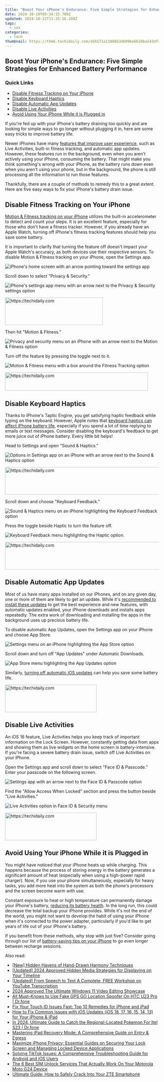 ```yaml
---
title: "Boost Your iPhone's Endurance: Five Simple Strategies for Enhanced Battery Performance"
date: 2024-10-10T09:34:15.700Z
updated: 2024-10-12T11:25:16.280Z
tags:
  - ios
categories:
  - tech
thumbnail: https://thmb.techidaily.com/ebb571a11006b3db096e6619ba143df435922f1ac511baa83e275b6c8c17d904.jpg
---
```


## Boost Your iPhone's Endurance: Five Simple Strategies for Enhanced Battery Performance

### Quick Links

* [Disable Fitness Tracking on Your iPhone](https://article-posts.techidaily.com/acid-pro-replacements-a-deep-dive-into-graphics-softwares-for-2024/)
* [Disable Keyboard Haptics](https://fox-info.techidaily.com/2024-approved-the-apex-of-high-res-viewing-best-4k-screens-on-macs/)
* [Disable Automatic App Updates](https://win-able.techidaily.com/football-manager-2021-pc-stability-issues-resolved-permanent-fix-guides/)
* [Disable Live Activities](https://android-location.techidaily.com/in-2024-10-fake-gps-location-apps-on-android-of-your-xiaomi-redmi-note-13-5g-drfone-by-drfone-virtual/)
* [Avoid Using Your iPhone While it is Plugged in](https://extra-support.techidaily.com/2024-approved-selecting-high-quality-cameradrones/)

 If you're fed up with your iPhone's battery draining too quickly and are looking for simple ways to go longer without plugging it in, here are some easy tricks to improve battery life.

 Newer iPhones have many [features that improve user experience](https://facebook-video-footage.techidaily.com/2024-approved-youtubes-top-12-choices-in-gamers-introductory-videos-freepaid/), such as Live Activities, built-in fitness tracking, and automatic app updates. However, these features run in the background, even when you aren't actively using your iPhone, consuming the battery. That might make you think something's wrong with your iPhone, as the battery runs down even when you aren't using your phone, but in the background, the phone is still processing all the information to run those features.

 Thankfully, there are a couple of methods to remedy this to a great extent. Here are five easy ways to fix your iPhone's battery drain issue.

##  Disable Fitness Tracking on Your iPhone

[Motion & Fitness tracking on your iPhone](https://unlock-android.techidaily.com/how-to-remove-or-bypass-knox-enrollment-service-on-honor-magic-v2-by-drfone-android/) utilizes the built-in accelerometer to detect and count your steps. It is an excellent feature, especially for those who don't have a fitness tracker. However, if you already have an Apple Watch, turning off iPhone's fitness tracking features should help you save some battery.

 It is important to clarify that turning the feature off doesn't impact your Apple Watch's accuracy, as both devices use their respective sensors. To disable Motion & Fitness tracking on your iPhone, open the Settings app.

![iPhone's home screen with an arrow pointing toward the settings app](https://static1.howtogeekimages.com/wordpress/wp-content/uploads/2023/08/1-6.png) 

 Scroll down to select "Privacy & Security."

![iPhone's settings app menu with an arrow next to the Privacy & Security settings option](https://static1.howtogeekimages.com/wordpress/wp-content/uploads/2023/08/2-6.png) 

<!-- affiliate ads begin -->
<a href="https://aligracehair.sjv.io/c/5597632/2135415/19272" target="_top" id="2135415">
  <img src="//a.impactradius-go.com/display-ad/19272-2135415" border="0" alt="https://techidaily.com" width="320" height="90"/>
</a>
<img height="0" width="0" src="https://aligracehair.sjv.io/i/5597632/2135415/19272" style="position:absolute;visibility:hidden;" border="0" />
<!-- affiliate ads end -->

 Then hit "Motion & Fitness."

![Privacy and security menu on an iPhone with an arrow next to the Motion & Fitness option](https://static1.howtogeekimages.com/wordpress/wp-content/uploads/2023/08/3-5.png) 

 Turn off the feature by pressing the toggle next to it.

![Motion & Fitness menu with a box around the Fitness Tracking option](https://static1.howtogeekimages.com/wordpress/wp-content/uploads/2023/08/4-3.png) 

<!-- affiliate ads begin -->
<a href="https://bluettius.sjv.io/c/5597632/2139122/17108" target="_top" id="2139122">
  <img src="//a.impactradius-go.com/display-ad/17108-2139122" border="0" alt="https://techidaily.com" width="468" height="60"/>
</a>
<img height="0" width="0" src="https://bluettius.sjv.io/i/5597632/2139122/17108" style="position:absolute;visibility:hidden;" border="0" />
<!-- affiliate ads end -->

##  Disable Keyboard Haptics

 Thanks to iPhone's Taptic Engine, you get satisfying haptic feedback while typing on the keyboard. However, Apple notes that [keyboard haptics can affect iPhone battery life](https://support.apple.com/en-us/HT213404), especially if you spend a lot of time replying to emails or text messages. Consider disabling the keyboard's feedback to get more juice out of iPhone battery. Every little bit helps!

 Head to Settings and open "Sound & Haptics."

![Options in Settings app on an iPhone with an arrow next to the Sound & Haptics option](https://static1.howtogeekimages.com/wordpress/wp-content/uploads/2023/08/1-7.png) 

<!-- affiliate ads begin -->
<a href="https://ephamedtechinc.pxf.io/c/5597632/2137219/26400" target="_top" id="2137219">
  <img src="//a.impactradius-go.com/display-ad/26400-2137219" border="0" alt="https://techidaily.com" width="728" height="90"/>
</a>
<img height="0" width="0" src="https://ephamedtechinc.pxf.io/i/5597632/2137219/26400" style="position:absolute;visibility:hidden;" border="0" />
<!-- affiliate ads end -->

 Scroll down and choose "Keyboard Feedback."

![Sound & Haptics menu on an iPhone highlighting the Keyboard Feedback option](https://static1.howtogeekimages.com/wordpress/wp-content/uploads/2023/08/2-1-1.png) 

 Press the toggle beside Haptic to turn the feature off.

![Keyboard Feedback menu highlighting the Haptic option.](https://static1.howtogeekimages.com/wordpress/wp-content/uploads/2023/08/3-6.png) 

<!-- affiliate ads begin -->
<a href="https://appsumo.8odi.net/c/5597632/2002019/7443" target="_top" id="2002019">
  <img src="//a.impactradius-go.com/display-ad/7443-2002019" border="0" alt="https://techidaily.com" width="728" height="90"/>
</a>
<img height="0" width="0" src="https://appsumo.8odi.net/i/5597632/2002019/7443" style="position:absolute;visibility:hidden;" border="0" />
<!-- affiliate ads end -->

##  Disable Automatic App Updates

 Most of us have many apps installed on our iPhones, and on any given day, one or more of them are likely to get an update. While it's [recommended to install these updates](https://sim-unlock.techidaily.com/in-2024-how-to-unlock-sim-cards-of-xiaomi-redmi-note-13-pro-5g-without-puk-codes-by-drfone-android/) to get the best experience and new features, with automatic updates enabled, your iPhone downloads and installs apps repeatedly. The extra work of downloading and installing the apps in the background uses up precious battery life.

 To disable automatic App Updates, open the Settings app on your iPhone and choose App Store.

![Settings menu on an iPhone highlighting the App Store option](https://static1.howtogeekimages.com/wordpress/wp-content/uploads/2023/08/1-8.png) 

 Scroll down and turn off "App Updates" under Automatic Downloads.

![App Store menu highlighting the App Updates option](https://static1.howtogeekimages.com/wordpress/wp-content/uploads/2023/08/2-8.png) 

 Similarly, [turning off automatic iOS updates](https://ai-video-apps.techidaily.com/new-no-cost-split-screen-video-creators-web-based-and-downloadable-options/) can help you save some battery life.

<!-- affiliate ads begin -->
<a href="https://25home.pxf.io/c/5597632/2148644/16836" target="_top" id="2148644">
  <img src="//a.impactradius-go.com/display-ad/16836-2148644" border="0" alt="https://techidaily.com" width="300" height="90"/>
</a>
<img height="0" width="0" src="https://25home.pxf.io/i/5597632/2148644/16836" style="position:absolute;visibility:hidden;" border="0" />
<!-- affiliate ads end -->

##  Disable Live Activities

 An iOS 16 feature, Live Activities helps you keep track of important information on the Lock Screen. However, constantly getting data from apps and showing them as live widgets on the home screen is battery-intensive. If you're facing a severe battery drain issue, switch off Live Activities on your iPhone.

 Open the Settings app and scroll down to select "Face ID & Passcode." Enter your passcode on the following screen.

![Settings app with an arrow next to the Face ID & Passcode option](https://static1.howtogeekimages.com/wordpress/wp-content/uploads/2023/08/1-10.png) 

 Find the "Allow Access When Locked" section and press the button beside "Live Activities."

![Live Activities option in Face ID & Security menu](https://static1.howtogeekimages.com/wordpress/wp-content/uploads/2023/08/2-9.png) 

<!-- affiliate ads begin -->
<a href="https://aligracehair.sjv.io/c/5597632/1884017/19272" target="_top" id="1884017">
  <img src="//a.impactradius-go.com/display-ad/19272-1884017" border="0" alt="https://techidaily.com" width="300" height="90"/>
</a>
<img height="0" width="0" src="https://aligracehair.sjv.io/i/5597632/1884017/19272" style="position:absolute;visibility:hidden;" border="0" />
<!-- affiliate ads end -->

##  Avoid Using Your iPhone While it is Plugged in

 You might have noticed that your iPhone heats up while charging. This happens because the process of storing energy in the battery generates a significant amount of heat (especially when using a high-power rapid charger). Now, if you use your phone simultaneously, especially for heavy tasks, you add more heat into the system as both the phone's processors and the screen become warm with use.

 Constant exposure to heat or high temperature can permanently damage your iPhone's battery, [reducing its battery health](https://some-approaches.techidaily.com/the-verdict-on-vllo-performance-for-2024/). In the long run, this could decrease the total backup your iPhone provides. While it's not the end of the world, you might not want to develop the habit of using your iPhone when it's connected to the power adapter, particularly if you'd like to get years of life out of your iPhone's battery.

 If you benefit from these methods, why stop with just five? Consider going through our list of [battery-saving tips on your iPhone](https://app-tips.techidaily.com/revive-your-ipad-top-3-strategies-to-restore-connectivity-with-itunes/) to go even longer between recharge sessions.

<ins class="adsbygoogle"
     style="display:block"
     data-ad-format="autorelaxed"
     data-ad-client="ca-pub-7571918770474297"
     data-ad-slot="1223367746"></ins>

<ins class="adsbygoogle"
     style="display:block"
     data-ad-client="ca-pub-7571918770474297"
     data-ad-slot="8358498916"
     data-ad-format="auto"
     data-full-width-responsive="true"></ins>

<span class="atpl-alsoreadstyle">Also read:</span>
<div><ul>
<li><a href="https://some-techniques.techidaily.com/new-hidden-havens-of-hand-drawn-harmony-techniques/"><u>[New] Hidden Havens of Hand-Drawn Harmony Techniques</u></a></li>
<li><a href="https://facebook-video-files.techidaily.com/updated-2024-approved-hidden-media-strategies-for-displaying-on-your-timeline/"><u>[Updated] 2024 Approved Hidden Media Strategies for Displaying on Your Timeline</u></a></li>
<li><a href="https://facebook-video-share.techidaily.com/updated-from-speech-to-text-a-complete-free-workshop-on-youtube-transcription/"><u>[Updated] From Speech to Text A Complete, FREE Workshop on YouTube Transcription</u></a></li>
<li><a href="https://article-helps.techidaily.com/2024-approved-the-ultimate-windows-11-video-editing-showcase/"><u>2024 Approved The Ultimate Windows 11 Video Editing Showcase</u></a></li>
<li><a href="https://fake-location.techidaily.com/all-must-knows-to-use-fake-gps-go-location-spoofer-on-htc-u23-pro-drfone-by-drfone-virtual-android/"><u>All Must-Knows to Use Fake GPS GO Location Spoofer On HTC U23 Pro | Dr.fone</u></a></li>
<li><a href="https://os-tips.techidaily.com/fix-your-touch-id-issues-fast-top-10-remedies-for-iphone-and-ipad/"><u>Fix Your Touch ID Issues Fast: Top 10 Remedies for iPhone and iPad</u></a></li>
<li><a href="https://os-tips.techidaily.com/how-to-fix-common-issues-with-ios-updates-ios-18-17-16-15-14-13-for-your-iphone-and-ipad/"><u>How to Fix Common Issues with iOS Updates (iOS 18, 17, 16, 15, 14, 13) for Your iPhone & iPad</u></a></li>
<li><a href="https://android-pokemon-go.techidaily.com/in-2024-ultimate-guide-to-catch-the-regional-located-pokemon-for-itel-s23-drfone-by-drfone-virtual-android/"><u>In 2024, Ultimate Guide to Catch the Regional-Located Pokemon For Itel S23 | Dr.fone</u></a></li>
<li><a href="https://os-tips.techidaily.com/mastering-ipad-recovery-mode-a-comprehensive-guide-on-entry-and-egress/"><u>Mastering iPad Recovery Mode: A Comprehensive Guide on Entry & Egress</u></a></li>
<li><a href="https://os-tips.techidaily.com/maximize-iphone-privacy-essential-guides-on-securing-your-lock-screen-and-managing-locked-device-applications/"><u>Maximize iPhone Privacy: Essential Guides on Securing Your Lock Screen and Managing Locked Device Applications</u></a></li>
<li><a href="https://os-tips.techidaily.com/solving-tiktok-issues-a-comprehensive-troubleshooting-guide-for-android-and-ios-users/"><u>Solving TikTok Issues: A Comprehensive Troubleshooting Guide for Android and iOS Users</u></a></li>
<li><a href="https://sim-unlock.techidaily.com/the-6-best-sim-unlock-services-that-actually-work-on-your-motorola-moto-g24-device-by-drfone-android/"><u>The 6 Best SIM Unlock Services That Actually Work On Your Motorola Moto G24 Device</u></a></li>
<li><a href="https://os-tips.techidaily.com/ultimate-guide-how-to-safely-crack-into-your-zte-smartphone/"><u>Ultimate Guide: How to Safely Crack Into Your ZTE Smartphone</u></a></li>
</ul></div>

